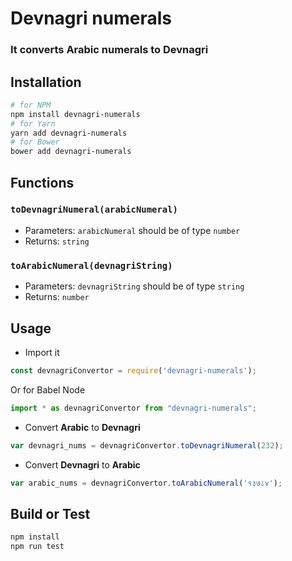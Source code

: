 # Devnagri numerals
### It converts Arabic numerals to Devnagri

## Installation
```sh
# for NPM
npm install devnagri-numerals
# for Yarn
yarn add devnagri-numerals
# for Bower
bower add devnagri-numerals
```

## Functions

### ```toDevnagriNumeral(arabicNumeral)```
- Parameters: `arabicNumeral` should be of type `number`
- Returns: `string`

### ```toArabicNumeral(devnagriString)```
- Parameters: `devnagriString` should be of type `string`
- Returns: `number`

## Usage

- Import it
```javascript
const devnagriConvertor = require('devnagri-numerals');
```
Or for Babel Node
```javascript
import * as devnagriConvertor from "devnagri-numerals";
```

- Convert **Arabic** to **Devnagri**
```javascript
var devnagri_nums = devnagriConvertor.toDevnagriNumeral(232);
```

- Convert **Devnagri** to **Arabic**
```javascript
var arabic_nums = devnagriConvertor.toArabicNumeral('१३७८४');
```

## Build or Test

```sh
npm install
npm run test
```